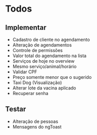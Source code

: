 # Todos

## Implementar
* Cadastro de cliente no agendamento
* Alteração de agendamentos
* Controle de permissões
* Valor total do agendamento na lista
* Serviços de hoje no overview
* Mesmo serviço/animal/horário
* Validar CPF
* Preço somente menor que o sugerido
* Taxi Dog (Visualização)
* Alterar lote da vacina aplicado
* Recuperar senha

## Testar
* Alteração de pessoas
* Mensagens do ngToast
